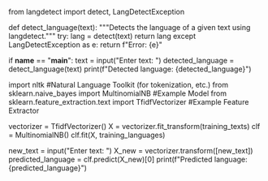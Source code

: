 from langdetect import detect, LangDetectException

def detect_language(text):
    """Detects the language of a given text using langdetect."""
    try:
        lang = detect(text)
        return lang
    except LangDetectException as e:
        return f"Error: {e}"


if __name__ == "__main__":
    text = input("Enter text: ")
    detected_language = detect_language(text)
    print(f"Detected language: {detected_language}")


import nltk #Natural Language Toolkit (for tokenization, etc.)
from sklearn.naive_bayes import MultinomialNB #Example Model
from sklearn.feature_extraction.text import TfidfVectorizer #Example Feature Extractor


vectorizer = TfidfVectorizer()
X = vectorizer.fit_transform(training_texts) 
clf = MultinomialNB()
clf.fit(X, training_languages)

new_text = input("Enter text: ")
X_new = vectorizer.transform([new_text])
predicted_language = clf.predict(X_new)[0]
print(f"Predicted language: {predicted_language}")

